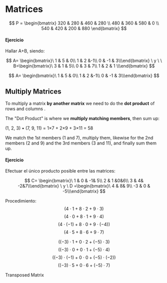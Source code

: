 # Matrices

$$
P =
\begin{bmatrix}
320 & 280 & 460 & 280 \\
480 & 360 & 580 & 0 \\
540 & 420 & 200 & 880
\end{bmatrix}
$$


#### Ejercicio

Hallar A+B, siendo:

 $$ A= \begin{bmatrix}\ 1 & 5 & 0\\ 1 & 2 &-1\\ 0 & -1 & 3\\\end{bmatrix}   \   y \  \  B=\begin{bmatrix}\ 3 & 1 & 5\\ 0 & 3 & 7\\ 1 & 2 & 1 \\\end{bmatrix}  $$

 $$ A= \begin{bmatrix}\ 1 & 5 & 0\\ 1 & 2 &-1\\ 0 & -1 & 3\\\end{bmatrix} $$


## Multiply Matrices

To multiply a matrix **by another matrix** we need to do the **dot product** of rows and columns .

The "Dot Product" is where we **multiply matching members**, then sum up:

(1, 2, 3) • (7, 9, 11) = 1×7 + 2×9 + 3×11  = 58

We match the 1st members (1 and 7), multiply them, likewise for the 2nd members (2 and 9) and the 3rd members (3 and 11), and finally sum them up.


#### Ejercicio 

Efectuar el único producto posible entre las matrices:
  
   $$ C= \begin{bmatrix}\ 1 & 0 & -1& 5\\ 2 & 1 &0&6\\ 3 & 4& -2&7\\\end{bmatrix}   \  y \ D =\begin{bmatrix}\ 4 & 8& 9\\ -3 & 0 & -5\\\end{bmatrix}  $$

Procedimiento:
$$ (4  \cdot 1 + 8 \cdot 2 + 9 \cdot 3) $$
$$ (4 \cdot 0 + 8 \cdot 1 + 9 \cdot 4) $$
$$ (4 \cdot (-1) + 8 \cdot 0 + 9 \cdot (-4)) $$
$$ (4 \cdot 5 + 8 \cdot 6 + 9 \cdot 7) $$



$$ ((-3) \cdot 1 + 0 \cdot 2 + (-5) \cdot 3) $$
$$ ((-3) \cdot 0 + 0 \cdot 1 + (-5) \cdot 4) $$
$$ ((-3) \cdot (-1) + 0 \cdot 0 + (-5) \cdot (-2)) $$
$$ ((-3) \cdot 5 + 0 \cdot 6 + (-5) \cdot 7) $$

Transposed Matrix


